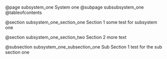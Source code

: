 @page subsystem_one System one
@subpage subsubsystem_one
@tableofcontents


@section subsystem_one_section_one Section 1
some test for subsystem one

@section subsystem_one_section_two Section 2
more text

@subsection subsystem_one_subsection_one Sub Section 1
test for the sub section one